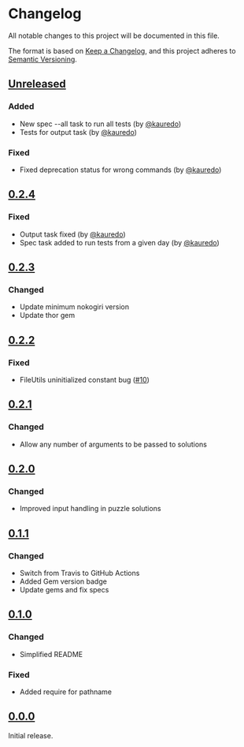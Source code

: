 # Changelog
All notable changes to this project will be documented in this file.

The format is based on [Keep a Changelog](https://keepachangelog.com/en/1.0.0/),
and this project adheres to [Semantic Versioning](https://semver.org/spec/v2.0.0.html).

## [Unreleased]
### Added
- New spec --all task to run all tests (by [@kauredo](https://github.com/kauredo))
- Tests for output task (by [@kauredo](https://github.com/kauredo))

### Fixed
- Fixed deprecation status for wrong commands (by [@kauredo](https://github.com/kauredo))

## [0.2.4]
### Fixed
- Output task fixed (by [@kauredo](https://github.com/kauredo))
- Spec task added to run tests from a given day (by [@kauredo](https://github.com/kauredo))

## [0.2.3]
### Changed
- Update minimum nokogiri version
- Update thor gem

## [0.2.2]
### Fixed
- FileUtils uninitialized constant bug ([#10](https://github.com/pacso/aoc_rb/pull/10))

## [0.2.1]
### Changed
- Allow any number of arguments to be passed to solutions

## [0.2.0]
### Changed
- Improved input handling in puzzle solutions

## [0.1.1]
### Changed
- Switch from Travis to GitHub Actions
- Added Gem version badge
- Update gems and fix specs

## [0.1.0]
### Changed
- Simplified README

### Fixed
- Added require for pathname

## [0.0.0]

Initial release.

[Unreleased]: https://github.com/pacso/aoc_rb/compare/v0.2.4...HEAD
[0.2.4]: https://github.com/pacso/aoc_rb/compare/v0.2.3...v0.2.4
[0.2.3]: https://github.com/pacso/aoc_rb/compare/v0.2.2...v0.2.3
[0.2.2]: https://github.com/pacso/aoc_rb/compare/v0.2.1...v0.2.2
[0.2.1]: https://github.com/pacso/aoc_rb/compare/v0.2.0...v0.2.1
[0.2.0]: https://github.com/pacso/aoc_rb/compare/v0.1.1...v0.2.0
[0.1.1]: https://github.com/pacso/aoc_rb/compare/v0.1.0...v0.1.1
[0.1.0]: https://github.com/pacso/aoc_rb/compare/v0.0.0...v0.1.0
[0.0.0]: https://github.com/pacso/aoc_rb/tree/9fc471cb0accb95ddad1aeb138d542056a0034c2
